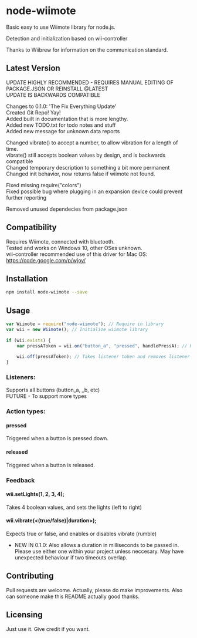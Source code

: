 # node-wiimote
Basic easy to use Wiimote library for node.js.

Detection and initialization based on wii-controller
  
Thanks to Wiibrew for information on the communication standard.

## Latest Version
UPDATE HIGHLY RECOMMENDED - REQUIRES MANUAL EDITING OF PACKAGE.JSON OR REINSTALL @LATEST  
UPDATE IS BACKWARDS COMPATIBLE  
  
Changes to 0.1.0: 'The Fix Everything Update'    
Created Git Repo! Yay!  
Added built in documentation that is more lengthy.   
Added new TODO.txt for todo notes and stuff  
Added new message for unknown data reports  
  
Changed vibrate() to accept a number, to allow vibration for a length of time.  
vibrate() still accepts boolean values by design, and is backwards compatible  
Changed temporary description to something a bit more permanent  
Changed init behavior, now returns false if wiimote not found.  
  
Fixed missing require("colors")  
Fixed possible bug where plugging in an expansion device could prevent further reporting  
  
Removed unused dependecies from package.json   

## Compatibility
Requires Wiimote, connected with bluetooth.  
Tested and works on Windows 10, other OSes unknown.  
wii-controller recommended use of this driver for Mac OS: <https://code.google.com/p/wjoy/>

## Installation

```bash
npm install node-wiimote --save
```

## Usage

```javascript
var Wiimote = require("node-wiimote"); // Require in library
var wii = new Wiimote(); // Initialize wiimote library 
  
if (wii.exists) {  
	var pressAToken = wii.on("button_a", "pressed", handlePressA); // Returns listener token used to remove listeners.  
    
	wii.off(pressAToken); // Takes listener token and removes listener
}  
```

### Listeners:
Supports all buttons (button_a, _b, etc)  
FUTURE - To support more types  

### Action types:

#### pressed
Triggered when a button is pressed down.

#### released
Triggered when a button is released.

### Feedback

#### wii.setLights(1, 2, 3, 4);
Takes 4 boolean values, and sets the lights (left to right)

#### wii.vibrate(<(true/false)|duration>);
Expects true or false, and enables or disables vibrate (rumble)  
- NEW IN 0.1.0: Also allows a duration in milliseconds to be passed in.  
Please use either one within your project unless neccesary. May have unexpected behaviour if two timeouts overlap.

## Contributing
Pull requests are welcome. Actually, please do make improvements. Also can someone make this README actually good thanks.

## Licensing
Just use it. Give credit if you want.
